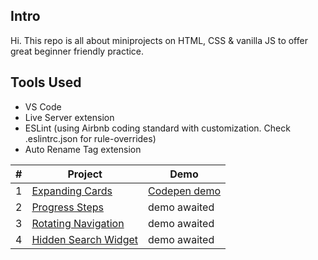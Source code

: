 ## Intro
Hi. This repo is all about miniprojects on HTML, CSS & vanilla JS to offer great beginner friendly practice.

## Tools Used
- VS Code
- Live Server extension
- ESLint (using Airbnb coding standard with customization. Check .eslintrc.json for rule-overrides)
- Auto Rename Tag extension

| # | Project | Demo |
| ------ | ------ | ------ |
| 1 | [Expanding Cards](https://github.com/pkrc267/50-Projects/tree/master/Project-1) | [Codepen demo](https://codepen.io/pkrc267/full/bGqjROE) |
| 2 | [Progress Steps](https://github.com/pkrc267/50-Projects/tree/master/Project-2) | demo awaited |
| 3 | [Rotating Navigation](https://github.com/pkrc267/50-Projects/tree/master/Project-3) | demo awaited |
| 4 | [Hidden Search Widget](https://github.com/pkrc267/50-Projects/tree/master/Project-4) | demo awaited |